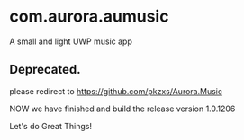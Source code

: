 # com.aurora.aumusic
A small and light UWP music app 

## Deprecated.
please redirect to https://github.com/pkzxs/Aurora.Music

NOW we have finished and build the release version 1.0.1206
	
Let's do Great Things!
